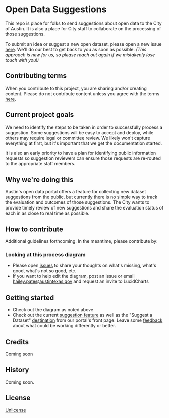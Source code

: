 # Open Data Suggestions

This repo is place for folks to send suggestions about open data to the City of Austin. It is also a place for City staff to collaborate on the processing of those suggestions. 

To submit an idea or suggest a new open dataset, please open a new issue [here](https://github.com/cityofaustin/open-data-suggestions/issues). We'll do our best to get back to you as soon as possible. *(This approach is new for us, so please reach out again if we mistakenly lose touch with you!)*

## Contributing terms

When you contribute to this project, you are sharing and/or creating content. Please do not contribute content unless you agree with the terms [here](https://github.com/cityofaustin/open-data-suggestions/blob/master/CONTRIBUTING.md).

## Current project goals

We need to identify the steps to be taken in order to successfully process a suggestion. Some suggestions will be easy to accept and deploy, while others may require legal or committee review. We likely won't capture everything at first, but it's important that we get the documentation started.

It is also an early priority to have a plan for identifying public information requests so suggestion reviewers can ensure those requests are re-routed to the appropriate staff members.

## Why we're doing this

Austin's open data portal offers a feature for collecting new dataset suggestions from the public, but currently there is no simple way to track the evaluation and outcomes of those suggestions. The City wants to provide timely review of new suggestions and share the evaluation status of each in as close to real time as possible.


## How to contribute

Additional guidelines forthcoming. In the meantime, please contribute by:

### Looking at this process diagram
* Please open [issues](https://github.com/cityofaustin/open-data-suggestions/issues) to share your thoughts on what's missing, what's good, what's not so good, etc.
* If you want to help edit the diagram, post an issue or email hailey.pate@austintexas.gov and request an invite to LucidCharts



## Getting started

* Check out the diagram as noted above
* Check out the current [suggestion feature](https://data.austintexas.gov/nominate) as well as the "Suggest a Dataset" [destination](https://data.austintexas.gov/dataset/Request-a-Data-Set/3k53-dsif) from our portal's front page. Leave some [feedback](https://github.com/cityofaustin/open-data-suggestions/issues) about what could be working differently or better. 

## Credits

Coming soon

## History

Coming soon.

## License

[Unlicense](https://github.com/city-of-austin/open-data-suggestions/blob/master/LICENSE.md)